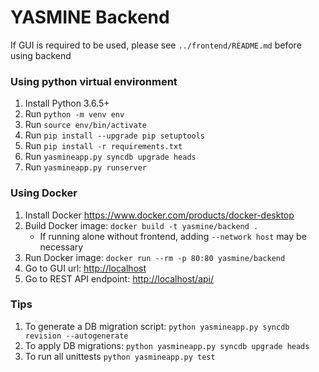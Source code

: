 # YASMINE Backend
If GUI is required to be used, please see `../frontend/README.md` before using backend

### Using python virtual environment
1. Install Python 3.6.5+
2. Run `python -m venv env`
3. Run `source env/bin/activate`
4. Run `pip install --upgrade pip setuptools`
5. Run `pip install -r requirements.txt`
6. Run `yasmineapp.py syncdb upgrade heads`
7. Run `yasmineapp.py runserver`

### Using Docker
1. Install Docker <https://www.docker.com/products/docker-desktop>
2. Build Docker image: `docker build -t yasmine/backend .`
    - If running alone without frontend, adding `--network host` may be necessary
3. Run Docker image: `docker run --rm -p 80:80 yasmine/backend`
4. Go to GUI url: <http://localhost>
5. Go to REST API endpoint: <http://localhost/api/>

### Tips
1. To generate a DB migration script: `python yasmineapp.py syncdb revision --autogenerate` 
2. To apply DB migrations: `python yasmineapp.py syncdb upgrade heads`
3. To run all unittests `python yasmineapp.py test`
